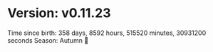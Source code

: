 # Version: v0.11.23
Time since birth: 358 days, 8592 hours, 515520 minutes, 30931200 seconds
Season: Autumn 🍁
